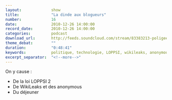 ```yaml
---
layout:             show
title:              "La dinde aux blogueurs"
number:             16
date:               2010-12-26 14:00:00
record_date:        2010-12-26 14:00:00
categories:         podcast
download_url:       http://feeds.soundcloud.com/stream/83383213-poligeek-poligeek16.mp3
theme_debat:        ""
duration:           "0:48:41"
keywords:           politique, technologie, LOPPSI, wikileaks, anonymous
excerpt_separator:  "<!--more-->"
---
```



On y cause :

- De la loi LOPPSI 2
- De WikiLeaks et des anonymous
- Du déjeuner
